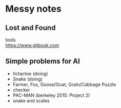 # Messy notes



## Lost and Found


tools  
https://www.gitbook.com



## Simple problems for AI

* tictactoe (doing)
* Snake (doing)
* Farmer, Fox, Goose/Goat, Grain/Cabbage Puzzle
* checker
* PAC-MAN (berkeley 2015: Project 2)
* snake and scales